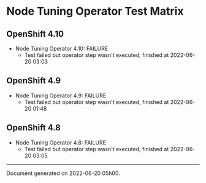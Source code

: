 
Node Tuning Operator Test Matrix
================================

OpenShift 4.10
--------------



* Node Tuning Operator 4.10: FAILURE
  - Test failed but operator step wasn't executed, finished at 2022-06-20 03:03






OpenShift 4.9
-------------



* Node Tuning Operator 4.9: FAILURE
  - Test failed but operator step wasn't executed, finished at 2022-06-20 01:48






OpenShift 4.8
-------------



* Node Tuning Operator 4.8: FAILURE
  - Test failed but operator step wasn't executed, finished at 2022-06-20 03:05






---
Document generated on 2022-06-20 05h00.
